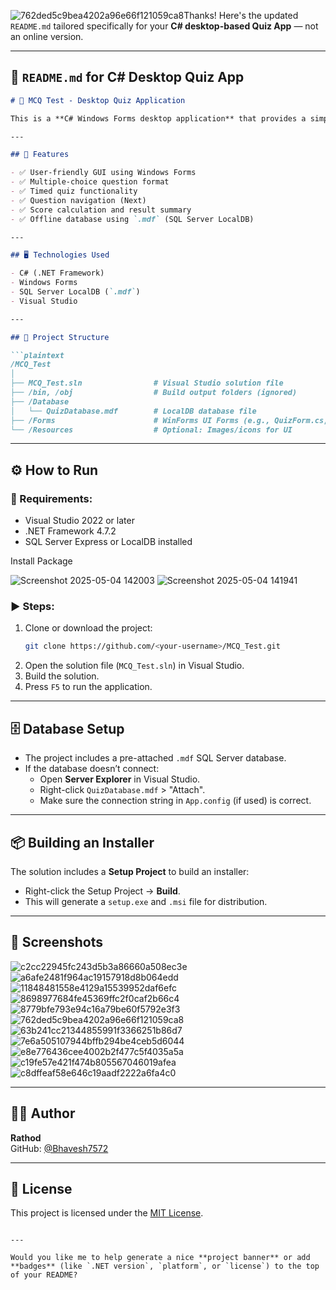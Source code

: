 ![762ded5c9bea4202a96e66f121059ca8](https://github.com/user-attachments/assets/f37b05b0-c7dd-4835-ad76-be24284556fa)Thanks! Here's the updated `README.md` tailored specifically for your **C# desktop-based Quiz App** — not an online version.

---

## 📝 `README.md` for C# Desktop Quiz App

```markdown
# 🧠 MCQ Test - Desktop Quiz Application

This is a **C# Windows Forms desktop application** that provides a simple and interactive environment for taking multiple-choice quizzes. It is designed for offline use — no internet connection is required.

---

## 🚀 Features

- ✅ User-friendly GUI using Windows Forms
- ✅ Multiple-choice question format
- ✅ Timed quiz functionality
- ✅ Question navigation (Next)
- ✅ Score calculation and result summary
- ✅ Offline database using `.mdf` (SQL Server LocalDB)

---

## 🖥️ Technologies Used

- C# (.NET Framework)
- Windows Forms
- SQL Server LocalDB (`.mdf`)
- Visual Studio

---

## 📁 Project Structure

```plaintext
/MCQ_Test
│
├── MCQ_Test.sln                # Visual Studio solution file
├── /bin, /obj                  # Build output folders (ignored)
├── /Database
│   └── QuizDatabase.mdf        # LocalDB database file
├── /Forms                      # WinForms UI Forms (e.g., QuizForm.cs, ResultForm.cs)
└── /Resources                  # Optional: Images/icons for UI
```

---

## ⚙️ How to Run

### 🔧 Requirements:

- Visual Studio 2022 or later
- .NET Framework 4.7.2
- SQL Server Express or LocalDB installed

Install Package

![Screenshot 2025-05-04 142003](https://github.com/user-attachments/assets/12d0588f-8862-4c18-be87-f9cd42ff0007)
![Screenshot 2025-05-04 141941](https://github.com/user-attachments/assets/87c61649-8667-4342-8257-c8c4c41aaf82)

### ▶️ Steps:

1. Clone or download the project:
   ```bash
   git clone https://github.com/<your-username>/MCQ_Test.git
   ```
2. Open the solution file (`MCQ_Test.sln`) in Visual Studio.
3. Build the solution.
4. Press `F5` to run the application.

---

## 🗄️ Database Setup

- The project includes a pre-attached `.mdf` SQL Server database.
- If the database doesn’t connect:
  - Open **Server Explorer** in Visual Studio.
  - Right-click `QuizDatabase.mdf` > "Attach".
  - Make sure the connection string in `App.config` (if used) is correct.

---

## 📦 Building an Installer

The solution includes a **Setup Project** to build an installer:
- Right-click the Setup Project → **Build**.
- This will generate a `setup.exe` and `.msi` file for distribution.

---

## 📸 Screenshots

![c2cc22945fc243d5b3a86660a508ec3e](https://github.com/user-attachments/assets/8cf29e78-f04e-468f-b552-2145c4e5281a)
![a6afe2481f964ac19157918d8b064edd](https://github.com/user-attachments/assets/44f11756-dd93-4376-9024-1edbb0393f89)
![11848481558e4129a15539952daf6efc](https://github.com/user-attachments/assets/73513cd3-bd1d-4365-9318-2e1be7a5b671)
![8698977684fe45369ffc2f0caf2b66c4](https://github.com/user-attachments/assets/982f6198-8b9d-4124-b16f-9984a18e764e)
![8779bfe793e94c16a79be60f5792e3f3](https://github.com/user-attachments/assets/9a58244b-51a3-456e-80ae-def9c53a1cc1)
![762ded5c9bea4202a96e66f121059ca8](https://github.com/user-attachments/assets/cc88dbcc-d732-4dcd-afe8-45848c1d7f13)
![63b241cc21344855991f3366251b86d7](https://github.com/user-attachments/assets/09fab838-d918-4694-a084-9555b49f6ef7)
![7e6a505107944bffb294be4ceb5d6044](https://github.com/user-attachments/assets/2bb64dcd-e4ab-490d-a7de-1dd2d44398c7)
![e8e776436cee4002b2f477c5f4035a5a](https://github.com/user-attachments/assets/066c81a8-97be-4819-ab08-758c0f0998ae)
![c19fe57e421f474b805567046019afea](https://github.com/user-attachments/assets/dafb418a-d6be-4a05-9d56-95f4fa003530)
![c8dffeaf58e646c19aadf2222a6fa4c0](https://github.com/user-attachments/assets/b0292f95-018c-43d4-a6fa-5be7a0d7b85a)

---

## 🙋‍♂️ Author

**Rathod**  
GitHub: [@Bhavesh7572](https://github.com/Bhavesh7572)

---

## 📄 License

This project is licensed under the [MIT License](LICENSE).
```

---

Would you like me to help generate a nice **project banner** or add **badges** (like `.NET version`, `platform`, or `license`) to the top of your README?
